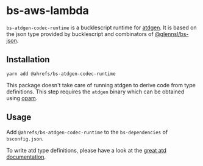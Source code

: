 # bs-aws-lambda

`bs-atdgen-codec-runtime` is a bucklescript runtime for
[atdgen](https://github.com/mjambon/atd). It is based on the json type
provided by bucklescript and combinators of [@glennsl/bs-json]().

## Installation

```
yarn add @ahrefs/bs-atdgen-codec-runtime
```

This package doesn't take care of running atdgen to derive code from
type definitions. This step requires the `atdgen` binary which can be
obtained using [opam](https://opam.ocaml.org/).

## Usage

Add `@ahrefs/bs-atdgen-codec-runtime` to the `bs-dependencies` of
`bsconfig.json`.

To write atd type definitions, please have a look at the [great atd
documentation](https://atd.readthedocs.io/en/latest/).
